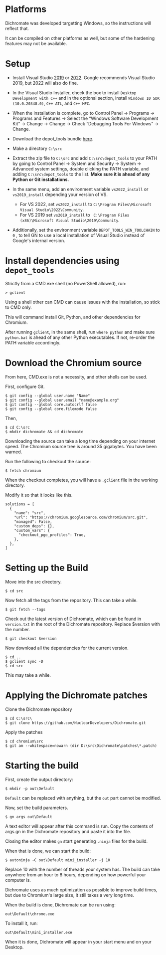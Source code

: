 # Platforms 

Dichromate was developed targetting Windows, so the instructions will reflect that. 

It can be compiled on other platforms as well, but some of the hardening features may not be available.

# Setup

+ Install Visual Studio <a href="https://docs.microsoft.com/en-us/visualstudio/releases/2019/release-notes">2019</a> or <a href="https://docs.microsoft.com/en-us/visualstudio/releases/2022/release-notes">2022</a>. Google recommends Visual Studio 2019, but 2022 will also do fine.

+ In the Visual Studio Installer, check the box to install `Desktop Development with C++` and in the optional section, install `Windows 10 SDK (10.0.20348.0)`, `C++ ATL`, and `C++ MFC`.

+ When the installation is complete, go to Control Panel → Programs → Programs and Features → Select the “Windows Software Development Kit” → Change → Change → Check “Debugging Tools For Windows” → Change.

+ Download the depot_tools bundle <a href="https://storage.googleapis.com/chrome-infra/depot_tools.zip">here</a>.

+ Make a directory `C:\src` 

+ Extract the zip file to `C:\src` and add `C:\src\depot_tools` to your PATH by going to Control Panel → System and Security → System → Advanced system settings, double clicking the PATH variable, and adding `C:\src\depot_tools` to the list. **Make sure it is ahead of any Python or Git installations.**

+ In the same menu, add an environment variable `vs2022_install` or `vs2019_install` depending your version of VS.
    + For VS 2022, set `vs2022_install` to `C:\Program Files\Microsoft Visual Studio\2022\Community`. 
    + For VS 2019 set `vs2019_install` to ` C:\Program Files (x86)\Microsoft Visual Studio\2019\Community`.

+ Additionally, set the environment variable `DEPOT_TOOLS_WIN_TOOLCHAIN` to `0` , to tell GN to use a local installation of Visual Studio instead of Google's internal version.

# Install dependencies using `depot_tools`

Strictly from a CMD.exe shell (no PowerShell allowed), run:
 ```   
> gclient
```
Using a shell other can CMD can cause issues with the installation, so stick to CMD only.

This will command install Git, Python, and other dependencies for Chromium. 

After running `gclient`, in the same shell, run `where python` and make sure `python.bat` is ahead of any other Python executables. If not, re-order the PATH variable accordingly.

# Download the Chromium source 

From here, CMD.exe is not a necessity, and other shells can be used.

First, configure Git.
```
$ git config --global user.name "Name"
$ git config --global user.email "name@example.org"
$ git config --global core.autocrlf false
$ git config --global core.filemode false
```
Then,
```
$ cd C:\src
$ mkdir dichromate && cd dichromate
```
Downloading the source can take a long time depending on your internet speed. The Chromium source tree is around 35 gigabytes. You have been warned. 

Run the following to checkout the source:

    $ fetch chromium

When the checkout completes, you will have a `.gclient` file in the working directory.

Modify it so that it looks like this.

```
solutions = [
  {
    "name": "src",
    "url": "https://chromium.googlesource.com/chromium/src.git",
    "managed": False,
    "custom_deps": {},
    "custom_vars": {
      "checkout_pgo_profiles": True,
    },
  },
]
```

# Setting up the Build
Move into the src directory. 

```
$ cd src
```

Now fetch all the tags from the repository. This can take a while.

```
$ git fetch --tags
```

Check out the latest version of Dichromate, which can be found in `version.txt` in the root of the Dichromate repository. Replace $version with the number.
```
$ git checkout $version
```

Now download all the dependencies for the current version.
```
$ cd ..
$ gclient sync -D
$ cd src
```
This may take a while. 

# Applying the Dichromate patches

Clone the Dichromate repository
```
$ cd C:\src\
$ git clone https://github.com/NuclearDevelopers/Dichromate.git
```
Apply the patches

```
$ cd chromium\src
$ git am --whitespace=nowarn (dir D:\src\Dichromate\patches\*.patch)
```
# Starting the build

First, create the output directory: 
```
$ mkdir -p out\Default
```
`Default` can be replaced with anything, but the `out` part cannot be modified.

Now, set the build parameters.
```
$ gn args out\Default
```
A text editor will appear after this command is run. Copy the contents of args.gn in the Dichromate repository and paste it into the file.

Closing the editor makes `gn` start generating `.ninja` files for the build. 

When that is done, we can start the build:
```
$ autoninja -C out\Default mini_installer -j 10
```

Replace 10 with the number of threads your system has. 
The build can take anywhere from an hour to 8 hours, depending on how powerful your computer is. 

Dichromate uses as much optimization as possible to improve build times, but due to Chromium's large size, it still takes a very long time. 

When the build is done, Dichromate can be run using:
```
out\Default\chrome.exe
```

To install it, run:
```
out\Default\mini_installer.exe
```
When it is done, Dichromate will appear in your start menu and on your Desktop.